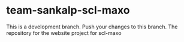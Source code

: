 # team-sankalp-scl-maxo
This is a development branch. Push your changes to this branch.
The repository for the website project for scl-maxo
